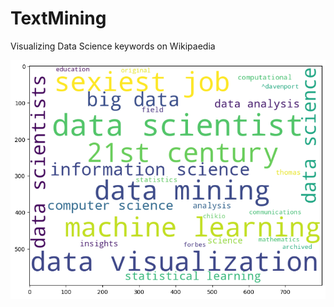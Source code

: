 # TextMining
Visualizing Data Science keywords on Wikipaedia

<img src="/WordCloud.png" alt="WordCloud" title="WordCloud">

